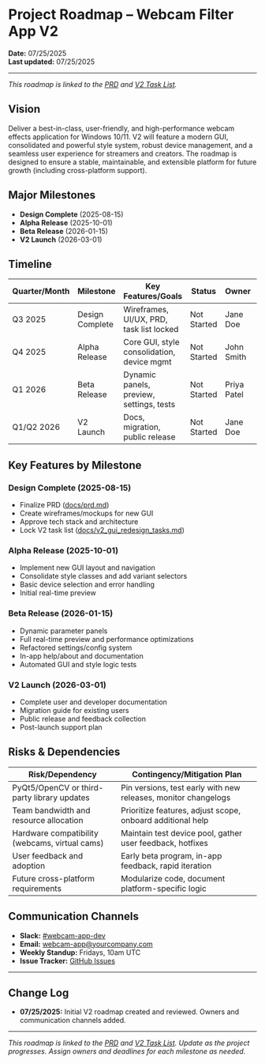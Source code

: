# Project Roadmap – Webcam Filter App V2

**Date:** 07/25/2025  
**Last updated:** 07/25/2025

---

_This roadmap is linked to the [PRD](./prd.md) and [V2 Task List](./v2_gui_redesign_tasks.md)._

## Vision
Deliver a best-in-class, user-friendly, and high-performance webcam effects application for Windows 10/11. V2 will feature a modern GUI, consolidated and powerful style system, robust device management, and a seamless user experience for streamers and creators. The roadmap is designed to ensure a stable, maintainable, and extensible platform for future growth (including cross-platform support).

## Major Milestones
- **Design Complete** (2025-08-15)
- **Alpha Release** (2025-10-01)
- **Beta Release** (2026-01-15)
- **V2 Launch** (2026-03-01)

## Timeline
| Quarter/Month | Milestone         | Key Features/Goals                        | Status        | Owner         | Review/Retrospective Date |
|---------------|------------------|-------------------------------------------|---------------|---------------|--------------------------|
| Q3 2025       | Design Complete  | Wireframes, UI/UX, PRD, task list locked  | Not Started   | Jane Doe      | 2025-08-20               |
| Q4 2025       | Alpha Release    | Core GUI, style consolidation, device mgmt| Not Started   | John Smith    | 2025-10-10               |
| Q1 2026       | Beta Release     | Dynamic panels, preview, settings, tests  | Not Started   | Priya Patel   | 2026-01-25               |
| Q1/Q2 2026    | V2 Launch        | Docs, migration, public release           | Not Started   | Jane Doe      | 2026-03-10               |

## Key Features by Milestone
### Design Complete (2025-08-15)
- Finalize PRD ([docs/prd.md](./prd.md))
- Create wireframes/mockups for new GUI
- Approve tech stack and architecture
- Lock V2 task list ([docs/v2_gui_redesign_tasks.md](./v2_gui_redesign_tasks.md))

### Alpha Release (2025-10-01)
- Implement new GUI layout and navigation
- Consolidate style classes and add variant selectors
- Basic device selection and error handling
- Initial real-time preview

### Beta Release (2026-01-15)
- Dynamic parameter panels
- Full real-time preview and performance optimizations
- Refactored settings/config system
- In-app help/about and documentation
- Automated GUI and style logic tests

### V2 Launch (2026-03-01)
- Complete user and developer documentation
- Migration guide for existing users
- Public release and feedback collection
- Post-launch support plan

## Risks & Dependencies
| Risk/Dependency                                 | Contingency/Mitigation Plan                                 |
|------------------------------------------------|-------------------------------------------------------------|
| PyQt5/OpenCV or third-party library updates     | Pin versions, test early with new releases, monitor changelogs|
| Team bandwidth and resource allocation          | Prioritize features, adjust scope, onboard additional help   |
| Hardware compatibility (webcams, virtual cams)  | Maintain test device pool, gather user feedback, hotfixes    |
| User feedback and adoption                     | Early beta program, in-app feedback, rapid iteration         |
| Future cross-platform requirements              | Modularize code, document platform-specific logic            |

## Communication Channels
- **Slack:** [#webcam-app-dev](https://slack.com/your-team-link)
- **Email:** webcam-app@yourcompany.com
- **Weekly Standup:** Fridays, 10am UTC
- **Issue Tracker:** [GitHub Issues](https://github.com/yourorg/yourrepo/issues)

---

## Change Log
- **07/25/2025:** Initial V2 roadmap created and reviewed. Owners and communication channels added.

---

*This roadmap is linked to the [PRD](./prd.md) and [V2 Task List](./v2_gui_redesign_tasks.md). Update as the project progresses. Assign owners and deadlines for each milestone as needed.* 